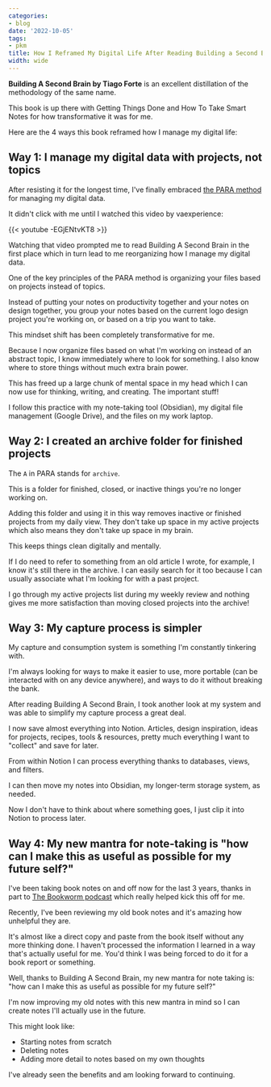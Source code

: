 ```yaml
---
categories:
- blog
date: '2022-10-05'
tags:
- pkm
title: How I Reframed My Digital Life After Reading Building a Second Brain
width: wide
---
```


**Building A Second Brain by Tiago Forte** is an excellent distillation of the methodology of the same name.

This book is up there with Getting Things Done and How To Take Smart Notes for how transformative it was for me.

Here are the 4 ways this book reframed how I manage my digital life: 

## Way 1: I manage my digital data with projects, not topics

After resisting it for the longest time, I've finally embraced [the PARA method](https://fortelabs.com/blog/para/) for managing my digital data.

It didn't click with me until I watched this video by vaexperience:

{{< youtube -EGjENtvKT8 >}}

Watching that video prompted me to read Building A Second Brain in the first place which in turn lead to me reorganizing how I manage my digital data.

One of the key principles of the PARA method is organizing your files based on projects instead of topics. 

Instead of putting your notes on productivity together and your notes on design together, you group your notes based on the current logo design project you're working on, or based on a trip you want to take.

This mindset shift has been completely transformative for me. 

Because I now organize files based on what I'm working on instead of an abstract topic, I know immediately where to look for something. I also know where to store things without much extra brain power.

This has freed up a large chunk of mental space in my head which I can now use for thinking, writing, and creating. The important stuff!

I follow this practice with my note-taking tool (Obsidian), my digital file management (Google Drive), and the files on my work laptop.

## Way 2: I created an archive folder for finished projects

The `A` in PARA stands for `archive`.

This is a folder for finished, closed, or inactive things you're no longer working on.

Adding this folder and using it in this way removes inactive or finished projects from my daily view. They don't take up space in my active projects which also means they don't take up space in my brain.

This keeps things clean digitally and mentally.

If I do need to refer to something from an old article I wrote, for example, I know it's still there in the archive. I can easily search for it too because I can usually associate what I'm looking for with a past project. 

I go through my active projects list during my weekly review and nothing gives me more satisfaction than moving closed projects into the archive!

## Way 3: My capture process is simpler

My capture and consumption system is something I'm constantly tinkering with.

I'm always looking for ways to make it easier to use, more portable (can be interacted with on any device anywhere), and ways to do it without breaking the bank.

After reading Building A Second Brain, I took another look at my system and was able to simplify my capture process a great deal.

I now save almost everything into Notion. Articles, design inspiration, ideas for projects, recipes, tools & resources, pretty much everything I want to "collect" and save for later. 

From within Notion I can process everything thanks to databases, views, and filters.

I can then move my notes into Obsidian, my longer-term storage system, as needed. 

Now I don't have to think about where something goes, I just clip it into Notion to process later.

## Way 4: My new mantra for note-taking is "how can I make this as useful as possible for my future self?"

I've been taking book notes on and off now for the last 3 years, thanks in part to [The Bookworm podcast](https://bookworm.fm/) which really helped kick this off for me.

Recently, I've been reviewing my old book notes and it's amazing how unhelpful they are. 

It's almost like a direct copy and paste from the book itself without any more thinking done. I haven't processed the information I learned in a way that's actually useful for me. You'd think I was being forced to do it for a book report or something.

Well, thanks to Building A Second Brain, my new mantra for note taking is: "how can I make this as useful as possible for my future self?"

I'm now improving my old notes with this new mantra in mind so I can create notes I'll actually use in the future.

This might look like:
- Starting notes from scratch
- Deleting notes
- Adding more detail to notes based on my own thoughts

I've already seen the benefits and am looking forward to continuing.

